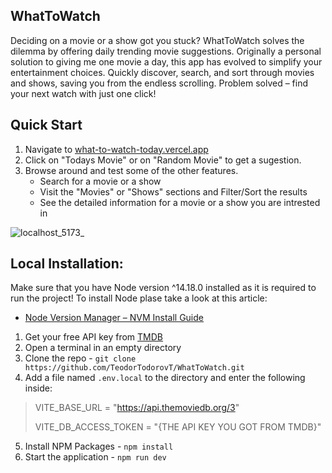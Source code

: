 ## WhatToWatch
Deciding on a movie or a show got you stuck? WhatToWatch solves the dilemma by offering daily trending movie suggestions. Originally a personal solution to giving me one movie a day, this app has evolved to simplify your entertainment choices. Quickly discover, search, and sort through movies and shows, saving you from the endless scrolling. Problem solved – find your next watch with just one click!



## Quick Start
1. Navigate to [what-to-watch-today.vercel.app](https://what-to-watch-today.vercel.app/)
2. Click on "Todays Movie" or on "Random Movie" to get a sugestion.
3. Browse around and test some of the other features.
    - Search for a movie or a show
    - Visit the "Movies" or "Shows" sections and Filter/Sort the results
    - See the detailed information for a movie or a show you are intrested in



![localhost_5173_](https://github.com/TeodorTodorovT/WhatToWatch/assets/44364594/46156e84-ef26-494d-af4f-b850eaf3575a)



## Local Installation:

Make sure that you have Node version ^14.18.0 installed as it is required to run the project!
To install Node plase take a look at this article:
- [Node Version Manager – NVM Install Guide](https://www.freecodecamp.org/news/node-version-manager-nvm-install-guide/)

1. Get your free API key from [TMDB](https://developer.themoviedb.org/docs/getting-started)
2. Open a terminal in an empty directory
3. Clone the repo - `git clone https://github.com/TeodorTodorovT/WhatToWatch.git`
4. Add a file named `.env.local` to the directory and enter the following inside:
> VITE_BASE_URL = "https://api.themoviedb.org/3"
>
> VITE_DB_ACCESS_TOKEN = "{THE API KEY YOU GOT FROM TMDB}"
5. Install NPM Packages - `npm install`
6. Start the application - `npm run dev`
